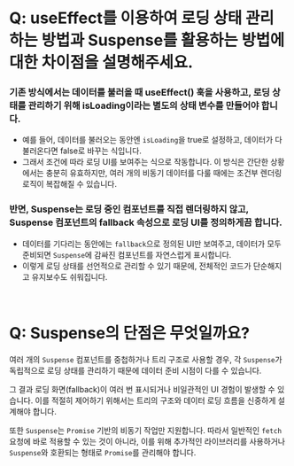 # Q: useEffect를 이용하여 로딩 상태 관리하는 방법과 Suspense를 활용하는 방법에 대한 차이점을 설명해주세요.

### 기존 방식에서는 데이터를 불러올 때 useEffect() 훅을 사용하고, 로딩 상태를 관리하기 위해 isLoading이라는 별도의 상태 변수를 만들어야 합니다.  
- 예를 들어, 데이터를 불러오는 동안엔 `isLoading`을 true로 설정하고, 데이터가 다 불러온다면 false로 바꾸는 식입니다.
- 그래서 조건에 따라 로딩 UI를 보여주는 식으로 작동합니다. 이 방식은 간단한 상황에서는 충분히 유효하지만, 여러 개의 비동기 데이터를 다룰 때에는 조건부 렌더링 로직이 복잡해질 수 있습니다.

### 반면, Suspense는 로딩 중인 컴포넌트를 직접 렌더링하지 않고, Suspense 컴포넌트의 fallback 속성으로 로딩 UI를 정의하게끔 합니다.  
- 데이터를 기다리는 동안에는 `fallback`으로 정의된 UI만 보여주고, 데이터가 모두 준비되면 `Suspense`에 감싸진 컴포넌트를 자연스럽게 표시합니다.
- 이렇게 로딩 상태를 선언적으로 관리할 수 있기 때문에, 전체적인 코드가 단순해지고 유지보수도 쉬워집니다.

<br />

# Q: Suspense의 단점은 무엇일까요? 

여러 개의 `Suspense` 컴포넌트를 중첩하거나 트리 구조로 사용할 경우, 각 `Suspense`가 독립적으로 로딩 상태를 관리하기 때문에 데이터 준비 시점이 다를 수 있습니다.

그 결과 로딩 화면(fallback)이 여러 번 표시되거나 비일관적인 UI 경험이 발생할 수 있습니다. 이를 적절히 제어하기 위해서는 트리의 구조와 데이터 로딩 흐름을 신중하게 설계해야 합니다.

또한 `Suspense`는 `Promise` 기반의 비동기 작업만 지원합니다. 따라서 일반적인 `fetch` 요청에 바로 적용할 수 있는 것이 아니라, 이를 위해 추가적인 라이브러리를 사용하거나 `Suspense`와 호환되는 형태로 `Promise`를 관리해야 합니다.
